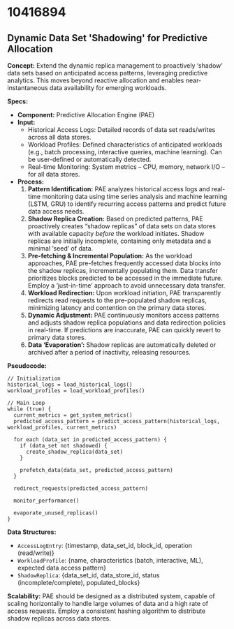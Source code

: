 # 10416894

## Dynamic Data Set 'Shadowing' for Predictive Allocation

**Concept:** Extend the dynamic replica management to proactively ‘shadow’ data sets based on anticipated access patterns, leveraging predictive analytics. This moves beyond reactive allocation and enables near-instantaneous data availability for emerging workloads.

**Specs:**

*   **Component:** Predictive Allocation Engine (PAE)
*   **Input:**
    *   Historical Access Logs: Detailed records of data set reads/writes across all data stores.
    *   Workload Profiles: Defined characteristics of anticipated workloads (e.g., batch processing, interactive queries, machine learning).  Can be user-defined or automatically detected.
    *   Real-time Monitoring: System metrics – CPU, memory, network I/O – for all data stores.
*   **Process:**
    1.  **Pattern Identification:** PAE analyzes historical access logs and real-time monitoring data using time series analysis and machine learning (LSTM, GRU) to identify recurring access patterns and predict future data access needs.
    2.  **Shadow Replica Creation:** Based on predicted patterns, PAE proactively creates “shadow replicas” of data sets on data stores with available capacity *before* the workload initiates. Shadow replicas are initially incomplete, containing only metadata and a minimal ‘seed’ of data.
    3.  **Pre-fetching & Incremental Population:** As the workload approaches, PAE pre-fetches frequently accessed data blocks into the shadow replicas, incrementally populating them.  Data transfer prioritizes blocks predicted to be accessed in the immediate future.  Employ a ‘just-in-time’ approach to avoid unnecessary data transfer.
    4.  **Workload Redirection:** Upon workload initiation, PAE transparently redirects read requests to the pre-populated shadow replicas, minimizing latency and contention on the primary data stores.
    5.  **Dynamic Adjustment:**  PAE continuously monitors access patterns and adjusts shadow replica populations and data redirection policies in real-time.  If predictions are inaccurate, PAE can quickly revert to primary data stores.
    6.  **Data ‘Evaporation’:** Shadow replicas are automatically deleted or archived after a period of inactivity, releasing resources.

**Pseudocode:**

```
// Initialization
historical_logs = load_historical_logs()
workload_profiles = load_workload_profiles()

// Main Loop
while (true) {
  current_metrics = get_system_metrics()
  predicted_access_pattern = predict_access_pattern(historical_logs, workload_profiles, current_metrics)
  
  for each (data_set in predicted_access_pattern) {
    if (data_set not shadowed) {
      create_shadow_replica(data_set)
    }
    
    prefetch_data(data_set, predicted_access_pattern)
  }
  
  redirect_requests(predicted_access_pattern)
  
  monitor_performance()
  
  evaporate_unused_replicas()
}
```

**Data Structures:**

*   `AccessLogEntry`:  {timestamp, data_set_id, block_id, operation (read/write)}
*   `WorkloadProfile`: {name, characteristics (batch, interactive, ML), expected data access pattern}
*   `ShadowReplica`: {data_set_id, data_store_id, status (incomplete/complete), populated_blocks}

**Scalability:** PAE should be designed as a distributed system, capable of scaling horizontally to handle large volumes of data and a high rate of access requests.  Employ a consistent hashing algorithm to distribute shadow replicas across data stores.